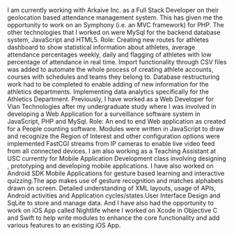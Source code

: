 I am currently working with Arkaive Inc. as a Full Stack Developer on their geolocation
based attendance management system. This has given me the opportunity to work on an
Symphony (i.e. an MVC framework) for PHP. The other technologies that I worked on
were MySql for the backend database system, JavaScript and HTML5.
Role: Creating new routes for athletes dashboard to show statistical information about
athletes, average attendance percentages weekly, daily and flagging of athletes with low
percentage of attendance in real time. Import functionality through CSV files was added
to automate the whole process of creating athlete accounts, courses with schedules and
teams they belong to. Database restructuring work had to be completed to enable adding
of new information for the athletics departments. Implementing data analytics
specifically for the Athletics Department.
Previously, I have worked as a Web Developer for Vian Technologies after my
undergraduate study where I was involved in developing a Web Application for a
surveillance software system in JavaScript, PHP and MySql.
Role: An end to end Web application as created for a People counting software. Modules
were written in JavaScript to draw and recognize the Region of Interest and other
configuration options were implemented FastCGI streams from IP cameras to enable live
video feed from all connected devices.
I am also working as a Teaching Assistant at USC currently for Mobile Application
Development class involving designing , prototyping and developing mobile applications.
I have also worked on Android SDK Mobile Applications for gesture based learning and
interactive quizzing.The app makes use of gesture recognition and matches alphabets
drawn on screen. Detailed understanding of XML layouts, usage of APIs, Android
activities and Application cycles/states.User Interface Design and SqLite to store and
manage data.
And I have also had the opportunity to work on iOS App called Nightlife where I worked
on Xcode in Objective C and Swift to help write modules to enhance the core
functionality and add various features to an existing iOS App.
